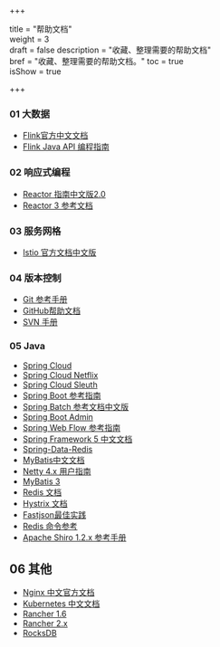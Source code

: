 +++

title = "帮助文档"  
weight = 3  
draft = false 
description = "收藏、整理需要的帮助文档"  
bref = "收藏、整理需要的帮助文档。"
toc = true  
isShow = true

+++


### 01 大数据
- [Flink官方中文文档](https://flink-china.org/doc/index.html)
- [Flink Java API 编程指南](https://ci.apache.org/projects/flink/flink-docs-master/)

### 02 响应式编程

- [Reactor 指南中文版2.0](http://wiki.jikexueyuan.com/project/reactor-2.0/)
- [Reactor 3 参考文档](https://htmlpreview.github.io/?https://github.com/get-set/reactor-core/blob/master-zh/src/docs/index.html#about-doc)

### 03 服务网格

- [Istio 官方文档中文版](http://istio.doczh.cn/)

### 04 版本控制

- [Git 参考手册](http://gitref.justjavac.com)
- [GitHub帮助文档](https://github.com/waylau/github-help)
- [SVN 手册](http://svnbook.red-bean.com/nightly/zh/index.html)

### 05 Java
- [Spring Cloud](https://projects.spring.io/spring-cloud/spring-cloud.html#_features)
- [Spring Cloud Netflix](https://cloud.spring.io/spring-cloud-netflix/single/spring-cloud-netflix.html)
- [Spring Cloud Sleuth](https://cloud.spring.io/spring-cloud-sleuth/2.0.x/single/spring-cloud-sleuth.html)
- [Spring Boot 参考指南](https://qbgbook.gitbooks.io/spring-boot-reference-guide-zh/content/)
- [Spring Batch 参考文档中文版](https://kimmking.gitbooks.io/springbatchreference/content/index.html)
- [Spring Boot Admin](https://codecentric.github.io/spring-boot-admin/2.0.1/#_what_is_spring_boot_admin)
- [Spring Web Flow 参考指南](https://docs.spring.io/spring-webflow/docs/2.5.0.RELEASE/reference/html/)
- [Spring Framework 5 中文文档](https://lfvepclr.gitbooks.io/spring-framework-5-doc-cn/content/)
- [Spring-Data-Redis](https://docs.spring.io/spring-data-redis/docs/current/reference/html/)
- [MyBatis中文文档](http://mybatis.org/mybatis-3/zh/index.html)
- [Netty 4.x 用户指南](https://waylau.com/netty-4-user-guide/)
- [MyBatis 3](http://www.mybatis.org/mybatis-3/zh/index.html)
- [Redis 文档](http://www.redis.cn/commands.html)
- [Hystrix 文档](https://github.com/Netflix/Hystrix/wiki)
- [Fastjson最佳实践](https://kimmking.github.io/2017/06/06/json-best-practice/)
- [Redis 命令参考](http://redisdoc.com/)
- [Apache Shiro 1.2.x 参考手册](https://waylau.gitbooks.io/apache-shiro-1-2-x-reference/content/)

## 06 其他
- [Nginx 中文官方文档](https://wizardforcel.gitbooks.io/nginx-doc/content/)
- [Kubernetes 中文文档](http://docs.kubernetes.org.cn/)
- [Rancher 1.6](https://rancher.com/docs/rancher/v1.6/en/)
- [Rancher 2.x](https://rancher.com/docs/rancher/v2.x/en/cluster-provisioning/rke-clusters/node-pools/ec2/)
- [RocksDB](https://rocksdb.org.cn/doc/Home.html)